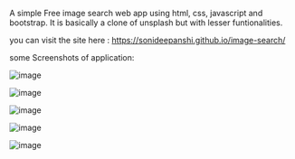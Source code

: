 A simple Free image search web app using html, css, javascript and bootstrap. It is basically a clone of unsplash but with lesser funtionalities.

you can visit the site here : https://sonideepanshi.github.io/image-search/

some Screenshots of application:

![image](https://user-images.githubusercontent.com/106514031/185804340-649e9315-28e7-4e9e-b6aa-cd0f8411b5c0.png)

![image](https://user-images.githubusercontent.com/106514031/185804959-b653156c-0ed0-4305-8a8b-b46662a53c9b.png)

![image](https://user-images.githubusercontent.com/106514031/185805048-6d56a1e4-2c17-4632-989c-cc1f05f2e1ab.png)

![image](https://user-images.githubusercontent.com/106514031/185805090-dbb4825d-ad2a-4a8b-9a10-ab6db335b7f7.png)

![image](https://user-images.githubusercontent.com/106514031/185806765-528efafd-957f-445c-b3b1-81a9753a846a.png)
